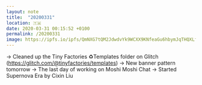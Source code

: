 ```yaml
---
layout: note
title:  "20200331"
location: 🇹🇼
date: 2020-03-31 00:15:52 +0100
permalink: /20200331
image: https://ipfs.io/ipfs/QmNXG7tQM2JdwdvYk9WCXX9KNfeaGu6hbymJqTHQXLfs9v?filename=20200318.png
---
```


→ Cleaned up the Tiny Factories  :recycle:Templates folder on Glitch (https://glitch.com/@tinyfactories/templates)
→ New banner pattern tomorrow 
→ The last day of working on Moshi Moshi Chat
→ Started Supernova Era by Cixin Liu